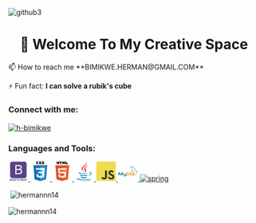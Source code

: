 <!-- <p align="center">
  <img src="https://github.com/matyo91/matyo91/raw/main/assets/github.gif" alt="Hi, I'm Herman 👋 I'm a 🚀 Software Developer 🚀>
</p> -->
![github3](https://user-images.githubusercontent.com/84743716/138579281-9f7ee038-09a9-4d1e-bf1a-8a169d86f291.gif)

<h1 align="center">👋 Welcome To My Creative Space</h1>
📫 How to reach me **BIMIKWE.HERMAN@GMAIL.COM**

⚡ Fun fact:  **I can solve a rubik's cube**

<h3 align="left">Connect with me:</h3>
<p align="left">
<a href="https://linkedin.com/in/h-bimikwe" target="blank"><img align="center" src="https://raw.githubusercontent.com/rahuldkjain/github-profile-readme-generator/master/src/images/icons/Social/linked-in-alt.svg" alt="h-bimikwe" height="30" width="40" /></a>
</p>

<h3 align="left">Languages and Tools:</h3>
<p align="left"> <a href="https://getbootstrap.com" target="_blank"> <img src="https://raw.githubusercontent.com/devicons/devicon/master/icons/bootstrap/bootstrap-plain-wordmark.svg" alt="bootstrap" width="40" height="40"/> </a> <a href="https://www.w3schools.com/css/" target="_blank"> <img src="https://raw.githubusercontent.com/devicons/devicon/master/icons/css3/css3-original-wordmark.svg" alt="css3" width="40" height="40"/> </a> <a href="https://www.w3.org/html/" target="_blank"> <img src="https://raw.githubusercontent.com/devicons/devicon/master/icons/html5/html5-original-wordmark.svg" alt="html5" width="40" height="40"/> </a> <a href="https://www.java.com" target="_blank"> <img src="https://raw.githubusercontent.com/devicons/devicon/master/icons/java/java-original.svg" alt="java" width="40" height="40"/> </a> <a href="https://developer.mozilla.org/en-US/docs/Web/JavaScript" target="_blank"> <img src="https://raw.githubusercontent.com/devicons/devicon/master/icons/javascript/javascript-original.svg" alt="javascript" width="40" height="40"/> </a> <a href="https://www.mysql.com/" target="_blank"> <img src="https://raw.githubusercontent.com/devicons/devicon/master/icons/mysql/mysql-original-wordmark.svg" alt="mysql" width="40" height="40"/> </a> <a href="https://spring.io/" target="_blank"> <img src="https://www.vectorlogo.zone/logos/springio/springio-icon.svg" alt="spring" width="40" height="40"/> </a> </p>

<p>&nbsp;<img align="center" src="https://github-readme-stats.vercel.app/api?username=hermannn14&show_icons=true&locale=en" alt="hermannn14" /></p>

<p><img align="center" src="https://github-readme-streak-stats.herokuapp.com/?user=hermannn14&" alt="hermannn14" /></p>

